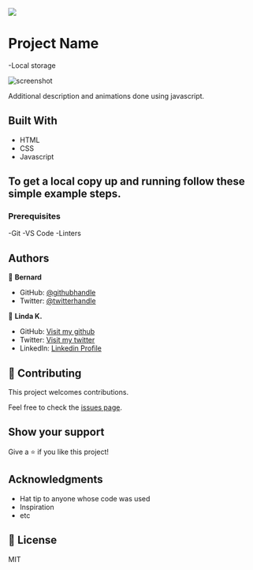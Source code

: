 ![](https://img.shields.io/badge/Microverse-blueviolet)

# Project Name

-Local storage

![screenshot](./app_screenshot.png)

Additional description and animations done using javascript.

## Built With

- HTML
- CSS
- Javascript

## To get a local copy up and running follow these simple example steps.

### Prerequisites
-Git
-VS Code
-Linters

## Authors

👤 **Bernard**

- GitHub: [@githubhandle](https://github.com/telanet)
- Twitter: [@twitterhandle](https://twitter.com/Ben54647605)

👤 **Linda K.**

- GitHub: [Visit my github](https://github.com/keza681)
- Twitter: [Visit my twitter](https://twitter.com/LKeza19)
- LinkedIn: [Linkedin Profile](https://www.linkedin.com/in/linda-keza-a10150218/)


## 🤝 Contributing

This project welcomes contributions.

Feel free to check the [issues page](../../issues/).

## Show your support

Give a ⭐ if you like this project!

## Acknowledgments

- Hat tip to anyone whose code was used
- Inspiration
- etc

## 📝 License
MIT
